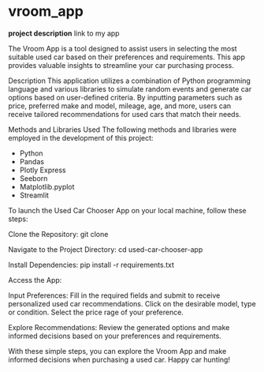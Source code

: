 # vroom_app
__project description__
link to my app

The Vroom App is a tool designed to assist users in selecting the most suitable used car based on their preferences and requirements. This app provides valuable insights to streamline your car purchasing process.

Description
This application utilizes a combination of Python programming language and various libraries to simulate random events and generate car options based on user-defined criteria. By inputting parameters such as price, preferred make and model, mileage, age, and more, users can receive tailored recommendations for used cars that match their needs.

Methods and Libraries Used
The following methods and libraries were employed in the development of this project:

* Python
* Pandas
* Plotly Express
* Seeborn
* Matplotlib.pyplot
* Streamlit

To launch the Used Car Chooser App on your local machine, follow these steps:

Clone the Repository:
git clone <repository-url>

Navigate to the Project Directory:
cd used-car-chooser-app

Install Dependencies:
pip install -r requirements.txt

Access the App:

Input Preferences:
Fill in the required fields and submit to receive personalized used car recommendations. Click on the desirable model, type or condition. Select the price rage of your preference.

Explore Recommendations:
Review the generated options and make informed decisions based on your preferences and requirements.

With these simple steps, you can explore the Vroom App and make informed decisions when purchasing a used car. Happy car hunting!





